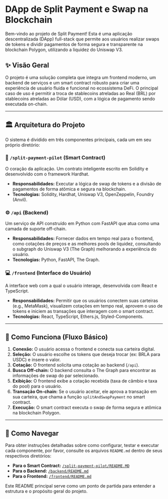 # DApp de Split Payment e Swap na Blockchain

Bem-vindo ao projeto de Split Payment! Esta é uma aplicação descentralizada (DApp) full-stack que permite aos usuários realizar swaps de tokens e dividir pagamentos de forma segura e transparente na blockchain Polygon, utilizando a liquidez do Uniswap V3.

## ✨ Visão Geral

O projeto é uma solução completa que integra um frontend moderno, um backend de serviços e um smart contract robusto para criar uma experiência de usuário fluida e funcional no ecossistema DeFi. O principal caso de uso é permitir a troca de stablecoins atreladas ao Real (BRL) por stablecoins atreladas ao Dólar (USD), com a lógica de pagamento sendo executada on-chain.

---

## 🏛️ Arquitetura do Projeto

O sistema é dividido em três componentes principais, cada um em seu próprio diretório:

### 📄 **`/split-payment-pilot` (Smart Contract)**
O coração da aplicação. Um contrato inteligente escrito em Solidity e desenvolvido com o framework Hardhat.
-   **Responsabilidades:** Executar a lógica de swap de tokens e a divisão de pagamentos de forma atômica e segura na blockchain.
-   **Tecnologias:** Solidity, Hardhat, Uniswap V3, OpenZeppelin, Foundry (Anvil).

### ⚙️ **`/api` (Backend)**
Um serviço de API construído em Python com FastAPI que atua como uma camada de suporte off-chain.
-   **Responsabilidades:** Fornecer dados em tempo real para o frontend, como cotações de preços e as melhores pools de liquidez, consultando o subgraph do Uniswap V3 (The Graph) melhorando a experiência do usuário.
-   **Tecnologias:** Python, FastAPI, The Graph.

### 💻 **`/frontend` (Interface do Usuário)**
A interface web com a qual o usuário interage, desenvolvida com React e TypeScript.
-   **Responsabilidades:** Permitir que os usuários conectem suas carteiras (e.g., MetaMask), visualizem cotações em tempo real, aprovem o uso de tokens e iniciem as transações que interagem com o smart contract.
-   **Tecnologias:** React, TypeScript, Ethers.js, Styled-Components.

---

## 🚀 Como Funciona (Fluxo Básico)

1.  **Conexão:** O usuário acessa o frontend e conecta sua carteira digital.
2.  **Seleção:** O usuário escolhe os tokens que deseja trocar (ex: BRLA para USDC) e insere o valor.
3.  **Cotação:** O frontend solicita uma cotação ao backend (`/api`).
4.  **Busca Off-chain:** O backend consulta o The Graph para encontrar as informações de swap do par selecionado.
5.  **Exibição:** O frontend exibe a cotação recebida (taxa de câmbio e taxa do pool) para o usuário.
6.  **Transação On-chain:** Se o usuário aceitar, ele aprova a transação em sua carteira, que chama a função `splitAndSwapPayment` no smart contract.
7.  **Execução:** O smart contract executa o swap de forma segura e atômica na blockchain Polygon.

---

## 🧭 Como Navegar

Para obter instruções detalhadas sobre como configurar, testar e executar cada componente, por favor, consulte os arquivos `README.md` dentro de seus respectivos diretórios:

-   **Para o Smart Contract:** [`/split-payment-pilot/README.MD`](./split-payment-pilot/README.MD)
-   **Para o Backend:** [`/backend/README.md`](./backend/README.md)
-   **Para o Frontend:** [`/frontend/README.md`](./frontend/README.md)

Este README principal serve como um ponto de partida para entender a estrutura e o propósito geral do projeto.
